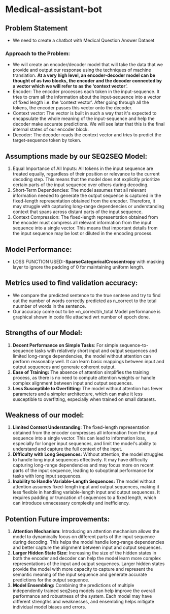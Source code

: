 # Medical-assistant-bot
## Problem Statement
* We need to create a chatbot with Medical Question Answer Dataset
### Approach to the Problem:
* We will create an encoder/decoder model that will take the data that we provide and output our response using the techniques of machine translation.
**At a very high level, an encoder-decoder model can be thought of as two blocks, the encoder and the decoder connected by a vector which we will refer to as the ‘context vector’.**
* Encoder: The encoder processes each token in the input-sequence. It tries to cram all the information about the input-sequence into a vector of fixed length i.e. the ‘context vector’. After going through all the tokens, the encoder passes this vector onto the decoder.
* Context vector: The vector is built in such a way that it's expected to encapsulate the whole meaning of the input-sequence and help the decoder make accurate predictions. We will see later that this is the final internal states of our encoder block.
* Decoder: The decoder reads the context vector and tries to predict the target-sequence token by token.
## Assumptions made by our SEQ2SEQ Model:
1. Equal Importance of All Inputs: All tokens in the input sequence are treated equally, regardless of their position or relevance to the current decoding step. This means that the model does not explicitly prioritize certain parts of the input sequence over others during decoding.
2. Short-Term Dependencies: The model assumes that all relevant information needed to generate the output sequence is captured in the fixed-length representation obtained from the encoder. Therefore, it may struggle with capturing long-range dependencies or understanding context that spans across distant parts of the input sequence.
3. Context Compression: The fixed-length representation obtained from the encoder must compress all relevant information from the input sequence into a single vector. This means that important details from the input sequence may be lost or diluted in the encoding process.
## Model Performance:
* LOSS FUNCTION USED:-**SparseCategoricalCrossentropy** with masking layer to ignore the padding of 0 for maintaining uniform length.
## Metrics used to find validation accuracy:
* We compare the predicted sentence to the true sentene and try to find out the number of words correctly predicted as n_correct to the total nuumber of words in the sentence.
* Our accuracy come out to be =n_correct/n_total
Model performance is graphical shown in code file attached wrt number of epoch done.
## Strengths of our Model:
1. **Decent Performance on Simple Tasks**: For simple sequence-to-sequence tasks with relatively short input and output sequences and limited long-range dependencies, the model without attention can perform reasonably well. It can learn basic mappings between input and output sequences and generate coherent output.
2. **Ease of Training:** The absence of attention simplifies the training process, as there is no need to compute attention weights or handle complex alignment between input and output sequences.
3. **Less Susceptible to Overfitting**: The model without attention has fewer parameters and a simpler architecture, which can make it less susceptible to overfitting, especially when trained on small datasets.
## Weakness of our model:
1. **Limited Context Understanding**: The fixed-length representation obtained from the encoder compresses all information from the input sequence into a single vector. This can lead to information loss, especially for longer input sequences, and limit the model's ability to understand and capture the full context of the input.
2. **Difficulty with Long Sequences:** Without attention, the model struggles to handle long input sequences effectively. It may have difficulty capturing long-range dependencies and may focus more on recent parts of the input sequence, leading to suboptimal performance for tasks with long input sequences.
3. **Inability to Handle Variable-Length Sequences:** The model without attention assumes fixed-length input and output sequences, making it less flexible in handling variable-length input and output sequences. It requires padding or truncation of sequences to a fixed length, which can introduce unnecessary complexity and inefficiency.
## Potention Future improvements:
1. **Attention Mechanism**: Introducing an attention mechanism allows the model to dynamically focus on different parts of the input sequence during decoding. This helps the model handle long-range dependencies and better capture the alignment between input and output sequences.
2. **Larger Hidden State Size:** Increasing the size of the hidden states in both the encoder and decoder can help the model learn more complex representations of the input and output sequences. Larger hidden states provide the model with more capacity to capture and represent the semantic meaning of the input sequence and generate accurate predictions for the output sequence.
3. **Model Ensembling:** Combining the predictions of multiple independently trained seq2seq models can help improve the overall performance and robustness of the system. Each model may have different strengths and weaknesses, and ensembling helps mitigate individual model biases and errors.

